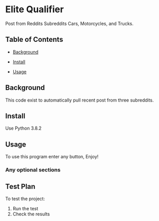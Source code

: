# Elite Qualifier

Post from Reddits Subreddits Cars, Motorcycles, and Trucks.

## Table of Contents

- [Background](#background)

- [Install](#install)

- [Usage](#usage)

## Background

This code exist to automatically pull recent post from three subreddits.

## Install

Use Python 3.8.2

## Usage

To use this program enter any button, Enjoy!

### Any optional sections

## Test Plan

To test the project:

1.  Run the test
2.  Check the results